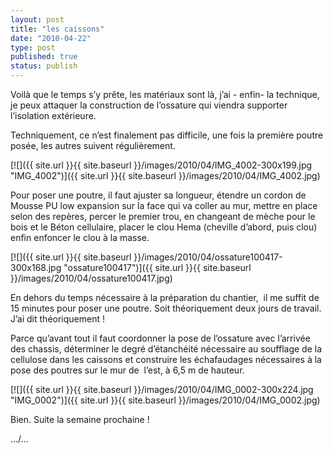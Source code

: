 ```yaml
---
layout: post
title: "les caissons"
date: "2010-04-22"
type: post
published: true
status: publish
---
```


Voilà que le temps s’y prête, les matériaux sont là, j’ai - enfin- la technique, je peux attaquer la construction de l’ossature qui viendra supporter l’isolation extérieure.

Techniquement, ce n’est finalement pas difficile, une fois la première poutre posée, les autres suivent régulièrement.

[![]({{ site.url }}{{ site.baseurl }}/images/2010/04/IMG_4002-300x199.jpg "IMG_4002")]({{ site.url }}{{ site.baseurl }}/images/2010/04/IMG_4002.jpg)

Pour poser une poutre, il faut ajuster sa longueur, étendre un cordon de Mousse PU low expansion sur la face qui va coller au mur, mettre en place selon des repères, percer le premier trou, en changeant de mèche pour le bois et le Béton cellulaire, placer le clou Hema (cheville d’abord, puis clou) enfin enfoncer le clou à la masse.

[![]({{ site.url }}{{ site.baseurl }}/images/2010/04/ossature100417-300x168.jpg "ossature100417")]({{ site.url }}{{ site.baseurl }}/images/2010/04/ossature100417.jpg)

En dehors du temps nécessaire à la préparation du chantier,  il me suffit de 15 minutes pour poser une poutre. Soit théoriquement deux jours de travail. J’ai dit théoriquement !

Parce qu’avant tout il faut coordonner la pose de l’ossature avec l’arrivée des chassis, déterminer le degré d’étanchéité nécessaire au soufflage de la cellulose dans les caissons et construire les échafaudages nécessaires à la pose des poutres sur le mur de  l’est, à 6,5 m de hauteur.

[![]({{ site.url }}{{ site.baseurl }}/images/2010/04/IMG_0002-300x224.jpg "IMG_0002")]({{ site.url }}{{ site.baseurl }}/images/2010/04/IMG_0002.jpg)

Bien. Suite la semaine prochaine !

…/…
